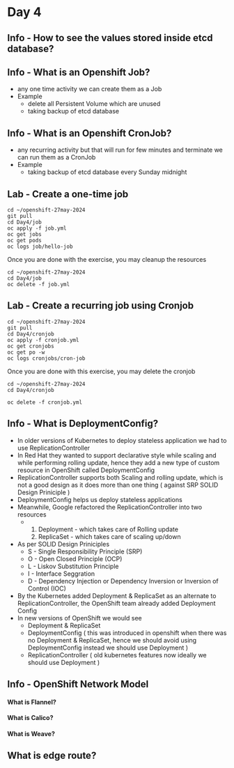 # Day 4

## Info - How to see the values stored inside etcd database?

## Info - What is an Openshift Job?
- any one time activity we can create them as a Job
- Example
  - delete all Persistent Volume which are unused
  - taking backup of etcd database

## Info - What is an Openshift CronJob?
- any recurring activity but that will run for few minutes and terminate we can run them as a CronJob
- Example
  - taking backup of etcd database every Sunday midnight

## Lab - Create a one-time job
```
cd ~/openshift-27may-2024
git pull
cd Day4/job
oc apply -f job.yml
oc get jobs
oc get pods
oc logs job/hello-job
```

Once you are done with the exercise, you may cleanup the resources
```
cd ~/openshift-27may-2024
cd Day4/job
oc delete -f job.yml
```

## Lab - Create a recurring job using Cronjob

```
cd ~/openshift-27may-2024
git pull
cd Day4/cronjob
oc apply -f cronjob.yml
oc get cronjobs
oc get po -w
oc logs cronjobs/cron-job
```

Once you are done with this exercise, you may delete the cronjob
```
cd ~/openshift-27may-2024
cd Day4/cronjob

oc delete -f cronjob.yml
```

## Info - What is DeploymentConfig?
- In older versions of Kubernetes to deploy stateless application we had to use ReplicationController
- In Red Hat they wanted to support declarative style while scaling and while performing rolling update, hence they add a new type of custom resource in OpenShift called DeploymentConfig
- ReplicationController supports both Scaling and rolling update, which is not a good design as it does more than one thing ( against SRP SOLID Design Priniciple )
- DeploymentConfig helps us deploy stateless applications
- Meanwhile, Google refactored the ReplicationController into two resources
  - 1. Deployment - which takes care of Rolling update
    2. ReplicaSet - which takes care of scaling up/down
- As per SOLID Design Priniciples
  - S - Single Responsibility Principle (SRP)
  - O - Open Closed Principle (OCP)
  - L - Liskov Substitution Principle
  - I - Interface Seggration
  - D - Dependency Injection or Dependency Inversion or Inversion of Control (IOC)
- By the Kubernetes added Deployment & ReplicaSet as an alternate to ReplicationController, the OpenShift team already added Deployment Config
- In new versions of OpenShift we would see
  - Deployment & ReplicaSet
  - DeploymentConfig ( this was introduced in openshift when there was no Deployment & ReplicaSet, hence we should avoid using DeploymentConfig instead we should use Deployment )
  - ReplicationController ( old kubernetes features now ideally we should use Deployment )
## Info - OpenShift Network Model

#### What is Flannel?

#### What is Calico?

#### What is Weave?


## What is edge route?
